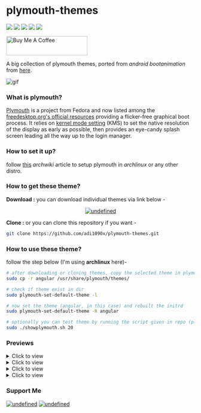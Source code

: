 # plymouth-themes

<p align="left">
  <img src="https://img.shields.io/badge/Maintained%3F-Yes-blueviolet?style=flat-square">
  <img src="https://img.shields.io/github/license/adi1090x/plymouth-themes?style=flat-square">
  <img src="https://img.shields.io/github/stars/adi1090x/plymouth-themes?color=red&style=flat-square">
  <img src="https://img.shields.io/github/forks/adi1090x/plymouth-themes?style=flat-square">
  <img src="https://img.shields.io/github/issues/adi1090x/plymouth-themes?style=flat-square">
</p>

<p align="left">
<a href="https://www.buymeacoffee.com/adi1090x" target="_blank"><img src="https://cdn.buymeacoffee.com/buttons/default-blue.png" alt="Buy Me A Coffee" style="height: 51px !important;width: 217px !important;" ></a>
</p>

A big collection of plymouth themes, ported from *android bootanimation* from [here](https://forum.xda-developers.com/android/themes/alienware-t3721978).

![gif](previews/4.gif)

### What is plymouth?

[Plymouth](http://www.freedesktop.org/wiki/Software/Plymouth) is a project from Fedora and now listed among the [freedesktop.org's official resources](https://www.freedesktop.org/wiki/Software/#graphicsdriverswindowsystemsandsupportinglibraries) providing a flicker-free graphical boot process. It relies on [kernel mode setting](https://wiki.archlinux.org/index.php/Kernel_mode_setting) (KMS) to set the native resolution of the display as early as possible, then provides an eye-candy splash screen leading all the way up to the login manager.

### How to set it up?

follow [this](https://wiki.archlinux.org/index.php/plymouth) *archwiki* article to setup plymouth in *archlinux* or any other distro.

### How to get these theme?

**Download :** you can download individual themes via link below -
<p align="center">
  <a href="link"><img alt="undefined" src="https://img.shields.io/badge/Download-Here-orange?style=for-the-badge&logo=github"></a>
</p>

**Clone :** or you can clone this repository if you want - 
```bash
git clone https://github.com/adi1090x/plymouth-themes.git
```

### How to use these theme?

follow the step below (I'm using **archlinux** here)- 
```bash
# after downloading or cloning themes, copy the selected theme in plymouth theme dir
sudo cp -r angular /usr/share/plymouth/themes/

# check if theme exist in dir
sudo plymouth-set-default-theme -l

# now set the theme (angular, in this case) and rebuilt the initrd
sudo plymouth-set-default-theme -R angular

# optionally you can test theme by running the script given in repo (plymouth-x11 required)
sudo ./showplymouth.sh 20
```
### Previews

<!----------------------------- Pack 1 ----------------------------->
<details><summary>Click to view</summary>
<h3>Pack 1</h3>

<details><summary>Abstract</summary>
<p>

![img](previews/1.gif)

</details>
<details><summary>Abstract alt</summary>
<p>

![img](previews/2.gif)

</details>
<details><summary>Alienware</summary>
<p>

![img](previews/3.gif)

</details>
<details><summary>Angular</summary>
<p>

![img](previews/4.gif)

</details>
<details><summary>Angular Alt</summary>
<p>

![img](previews/5.gif)

</details>
<details><summary>Black HUD</summary>
<p>

![img](previews/6.gif)

</details>
<details><summary>Blockchain</summary>
<p>

![img](previews/7.gif)

</details>
<details><summary>Circle</summary>
<p>

![img](previews/8.gif)

</details>
<details><summary>Circle Alt</summary>
<p>

![img](previews/9.gif)

</details>
<details><summary>Circle Flow</summary>
<p>

![img](previews/10.gif)

</details>
<details><summary>Circle HUD</summary>
<p>

![img](previews/11.gif)

</details>
<details><summary>Circuit</summary>
<p>

![img](previews/12.gif)

</details>
<details><summary>Colorful</summary>
<p>

![img](previews/13.gif)

</details>
<details><summary>Colorful Loop</summary>
<p>

![img](previews/14.gif)

</details>
<details><summary>Colorful Sliced</summary>
<p>

![img](previews/15.gif)

</details>
<details><summary>Connect</summary>
<p>

![img](previews/16.gif)

</details>
<details><summary>Cross HUD</summary>
<p>

![img](previews/17.gif)

</details>
<details><summary>Cubes</summary>
<p>

![img](previews/18.gif)

</details>
<details><summary>Cuts</summary>
<p>

![img](previews/19.gif)

</details>
<details><summary>Cuts Alt</summary>
<p>

![img](previews/20.gif)

</details>

</details>

<!----------------------------- Pack 2 ----------------------------->
<details><summary>Click to view</summary>
<h3>Pack 2</h3>
<details><summary>Cyanide</summary>
<p>

![img](previews/21.gif)

</details>
<details><summary>Cybernetic</summary>
<p>

![img](previews/22.gif)

</details>
<details><summary>Dark Planet</summary>
<p>

![img](previews/23.gif)

</details>
<details><summary>Darth Vader</summary>
<p>

![img](previews/24.gif)

</details>
<details><summary>Deus Ex</summary>
<p>

![img](previews/25.gif)

</details>
<details><summary>DNA</summary>
<p>

![img](previews/26.gif)

</details>
<details><summary>Double</summary>
<p>

![img](previews/27.gif)

</details>
<details><summary>Dragon</summary>
<p>

![img](previews/28.gif)

</details>
<details><summary>Flame</summary>
<p>

![img](previews/29.gif)

</details>
<details><summary>Glitch</summary>
<p>

![img](previews/30.gif)

</details>
<details><summary>Glow</summary>
<p>

![img](previews/31.gif)

</details>
<details><summary>Green Blocks</summary>
<p>

![img](previews/32.gif)

</details>
<details><summary>Green Loader</summary>
<p>

![img](previews/33.gif)

</details>
<details><summary>Hexagon</summary>
<p>

![img](previews/34.gif)

</details>
<details><summary>Hexagon 2</summary>
<p>

![img](previews/35.gif)

</details>
<details><summary>Hexagon Alt</summary>
<p>

![img](previews/36.gif)

</details>
<details><summary>Hexagon Dots</summary>
<p>

![img](previews/37.gif)

</details>
<details><summary>Hexagon Dots Alt</summary>
<p>

![img](previews/38.gif)

</details>
<details><summary>Hexagon HUD</summary>
<p>

![img](previews/39.gif)

</details>
<details><summary>Hexagon Red</summary>
<p>

![img](previews/40.gif)

</details>

</details>

<!----------------------------- Pack 3 ----------------------------->
<details><summary>Click to view</summary>
<h3>Pack 3</h3>
<details><summary>Hexa Retro</summary>
<p>

![img](previews/41.gif)

</details>
<details><summary>HUD</summary>
<p>

![img](previews/42.gif)

</details>
<details><summary>HUD 2</summary>
<p>

![img](previews/43.gif)

</details>
<details><summary>HUD 3</summary>
<p>

![img](previews/44.gif)

</details>
<details><summary>HUD Space</summary>
<p>

![img](previews/45.gif)

</details>
<details><summary>IBM</summary>
<p>

![img](previews/46.gif)

</details>
<details><summary>Infinite Seal</summary>
<p>

![img](previews/47.gif)

</details>
<details><summary>Iron Man</summary>
<p>

![img](previews/48.gif)

</details>
<details><summary>Liquid</summary>
<p>

![img](previews/49.gif)

</details>
<details><summary>Loader</summary>
<p>

![img](previews/50.gif)

</details>
<details><summary>Loader 2</summary>
<p>

![img](previews/51.gif)

</details>
<details><summary>Loader Alt</summary>
<p>

![img](previews/52.gif)

</details>
<details><summary>Lone</summary>
<p>

![img](previews/53.gif)

</details>
<details><summary>Metal Ball</summary>
<p>

![img](previews/54.gif)

</details>
<details><summary>Motion</summary>
<p>

![img](previews/55.gif)

</details>
<details><summary>Optimus</summary>
<p>

![img](previews/56.gif)

</details>
<details><summary>Owl</summary>
<p>

![img](previews/57.gif)

</details>
<details><summary>Pie</summary>
<p>

![img](previews/58.gif)

</details>
<details><summary>Pixels</summary>
<p>

![img](previews/59.gif)

</details>
<details><summary>Polaroid</summary>
<p>

![img](previews/60.gif)

</details>

<!----------------------------- Pack 4 ----------------------------->
</details>

<details><summary>Click to view</summary>
<h3>Pack 4</h3>
<details><summary>Red Loader</summary>
<p>

![img](previews/61.gif)

</details>
<details><summary>Rings</summary>
<p>

![img](previews/62.gif)

</details>
<details><summary>Rings 2</summary>
<p>

![img](previews/63.gif)

</details>
<details><summary>ROG</summary>
<p>

![img](previews/64.gif)

</details>
<details><summary>ROG 2</summary>
<p>

![img](previews/65.gif)

</details>
<details><summary>Seal</summary>
<p>

![img](previews/66.gif)

</details>
<details><summary>Seal 2</summary>
<p>

![img](previews/67.gif)

</details>
<details><summary>Seal 3</summary>
<p>

![img](previews/68.gif)

</details>
<details><summary>Sliced</summary>
<p>

![img](previews/69.gif)

</details>
<details><summary>Sphere</summary>
<p>

![img](previews/70.gif)

</details>
<details><summary>Spin</summary>
<p>

![img](previews/71.gif)

</details>
<details><summary>Spinner Alt</summary>
<p>

![img](previews/72.gif)

</details>
<details><summary>Splash</summary>
<p>

![img](previews/73.gif)

</details>
<details><summary>Square</summary>
<p>

![img](previews/74.gif)

</details>
<details><summary>Square HUD</summary>
<p>

![img](previews/75.gif)

</details>
<details><summary>Target</summary>
<p>

![img](previews/76.gif)

</details>
<details><summary>Target 2</summary>
<p>

![img](previews/77.gif)

</details>
<details><summary>Tech A</summary>
<p>

![img](previews/78.gif)

</details>
<details><summary>Tech B</summary>
<p>

![img](previews/79.gif)

</details>
<details><summary>Unrap</summary>
<p>

![img](previews/80.gif)

</details>

</details>

### Support Me
<p align="left">
<a href="https://www.paypal.me/adi1090x" target="_blank"><img alt="undefined" src="https://img.shields.io/badge/paypal-adi1090x-blue?style=for-the-badge&logo=paypal"></a> <a href="https://www.buymeacoffee.com/adi1090x" target="_blank"><img alt="undefined" src="https://img.shields.io/badge/BuyMeAcoffee-adi1090x-orange?style=for-the-badge&logo=buy-me-a-coffee"></a>  
</p>

